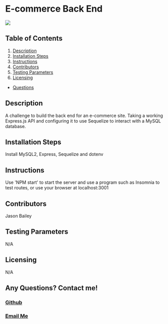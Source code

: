 
  # E-commerce Back End
  ![](https://img.shields.io/badge/license-JB-yellowgreen)

  ## **Table of Contents**
  
  
  1. [Description](#description)
  2. [Installation Steps](#installation-steps)
  3. [Instructions](#instructions)
  4. [Contributors](#contributors)
  5. [Testing Parameters](#testing-parameters)
  6. [Licensing](#licensing)
  - [Questions](#github)
 
  
  
  ## Description
  A challenge to build the back end for an e-commerce site. Taking a working Express.js API and configuring it to use Sequelize to interact with a MySQL database.
  ## Installation Steps
  Install MySQL2, Express, Sequelize and dotenv
  ## Instructions
  Use 'NPM start' to start the server and use a program such as Insomnia to test routes, or use your browser at localhost:3001
  ## Contributors
  Jason Bailey
  ## Testing Parameters
  N/A
  ## Licensing
  N/A

  ## Any Questions? Contact me!
  ### [Github](https://github.com/jayeebee)
  
  ### [Email Me](<mailto:jayeebee918@gmail.com>)
